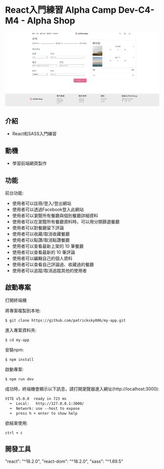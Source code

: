 # React入門練習 Alpha Camp Dev-C4-M4 - Alpha Shop

![image](https://github.com/patricksky006/my-app/blob/main/printscreen/homepage.png)

## 介紹

- React和SASS入門練習

## 動機
- 學習前端網頁製作
  
## 功能
前台功能:
* 使用者可以註冊/登入/登出網站
* 使用者可以透過Facebook登入此網站
* 使用者可以瀏覽所有餐廳與個別餐廳詳細資料
* 使用者可以在瀏覽所有餐廳資料時，可以用分類篩選餐廳
* 使用者可以對餐廳留下評論
* 使用者可以收藏/取消收藏餐廳
* 使用者可以點讚/取消點讚餐廳
* 使用者可以查看最新上架的 10 筆餐廳
* 使用者可以查看最新的 10 筆評論
* 使用者可以編輯自己的個人資料
* 使用者可以查看自己評論過、收藏過的餐廳
* 使用者可以追蹤/取消追蹤其他的使用者

## 啟動專案 
打開終端機

將專案複製到本地:
```
$ git clone https://github.com/patricksky006/my-app.git
```
進入專案資料夾:
```
$ cd my-app
```
安裝npm:
```
$ npm install
```
啟動專案:
```
$ npm run dev
```
成功時，終端機會顯示以下訊息，請打開瀏覽器進入網址(http://localhost:3000):
```
VITE v5.0.0  ready in 723 ms
  ➜  Local:   http://127.0.0.1:3000/
  ➜  Network: use --host to expose
  ➜  press h + enter to show help
```
欲結束使用:
```
ctrl + c
```
## 開發工具
"react": "^18.2.0",
"react-dom": "^18.2.0",
"sass": "^1.69.5"


